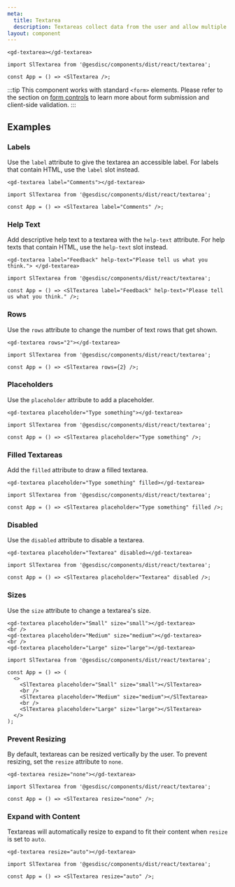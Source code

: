 ```yaml
---
meta:
  title: Textarea
  description: Textareas collect data from the user and allow multiple lines of text.
layout: component
---
```


```html:preview
<gd-textarea></gd-textarea>
```

```jsx:react
import SlTextarea from '@gesdisc/components/dist/react/textarea';

const App = () => <SlTextarea />;
```

:::tip
This component works with standard `<form>` elements. Please refer to the section on [form controls](/getting-started/form-controls) to learn more about form submission and client-side validation.
:::

## Examples

### Labels

Use the `label` attribute to give the textarea an accessible label. For labels that contain HTML, use the `label` slot instead.

```html:preview
<gd-textarea label="Comments"></gd-textarea>
```

```jsx:react
import SlTextarea from '@gesdisc/components/dist/react/textarea';

const App = () => <SlTextarea label="Comments" />;
```

### Help Text

Add descriptive help text to a textarea with the `help-text` attribute. For help texts that contain HTML, use the `help-text` slot instead.

```html:preview
<gd-textarea label="Feedback" help-text="Please tell us what you think."> </gd-textarea>
```

```jsx:react
import SlTextarea from '@gesdisc/components/dist/react/textarea';

const App = () => <SlTextarea label="Feedback" help-text="Please tell us what you think." />;
```

### Rows

Use the `rows` attribute to change the number of text rows that get shown.

```html:preview
<gd-textarea rows="2"></gd-textarea>
```

```jsx:react
import SlTextarea from '@gesdisc/components/dist/react/textarea';

const App = () => <SlTextarea rows={2} />;
```

### Placeholders

Use the `placeholder` attribute to add a placeholder.

```html:preview
<gd-textarea placeholder="Type something"></gd-textarea>
```

```jsx:react
import SlTextarea from '@gesdisc/components/dist/react/textarea';

const App = () => <SlTextarea placeholder="Type something" />;
```

### Filled Textareas

Add the `filled` attribute to draw a filled textarea.

```html:preview
<gd-textarea placeholder="Type something" filled></gd-textarea>
```

```jsx:react
import SlTextarea from '@gesdisc/components/dist/react/textarea';

const App = () => <SlTextarea placeholder="Type something" filled />;
```

### Disabled

Use the `disabled` attribute to disable a textarea.

```html:preview
<gd-textarea placeholder="Textarea" disabled></gd-textarea>
```

```jsx:react
import SlTextarea from '@gesdisc/components/dist/react/textarea';

const App = () => <SlTextarea placeholder="Textarea" disabled />;
```

### Sizes

Use the `size` attribute to change a textarea's size.

```html:preview
<gd-textarea placeholder="Small" size="small"></gd-textarea>
<br />
<gd-textarea placeholder="Medium" size="medium"></gd-textarea>
<br />
<gd-textarea placeholder="Large" size="large"></gd-textarea>
```

```jsx:react
import SlTextarea from '@gesdisc/components/dist/react/textarea';

const App = () => (
  <>
    <SlTextarea placeholder="Small" size="small"></SlTextarea>
    <br />
    <SlTextarea placeholder="Medium" size="medium"></SlTextarea>
    <br />
    <SlTextarea placeholder="Large" size="large"></SlTextarea>
  </>
);
```

### Prevent Resizing

By default, textareas can be resized vertically by the user. To prevent resizing, set the `resize` attribute to `none`.

```html:preview
<gd-textarea resize="none"></gd-textarea>
```

```jsx:react
import SlTextarea from '@gesdisc/components/dist/react/textarea';

const App = () => <SlTextarea resize="none" />;
```

### Expand with Content

Textareas will automatically resize to expand to fit their content when `resize` is set to `auto`.

```html:preview
<gd-textarea resize="auto"></gd-textarea>
```

```jsx:react
import SlTextarea from '@gesdisc/components/dist/react/textarea';

const App = () => <SlTextarea resize="auto" />;
```
